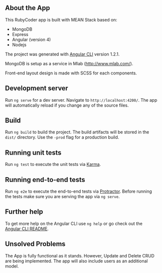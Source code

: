 ## About the App

This RubyCoder app is built with MEAN Stack based on:

- MongoDB
- Express
- Angular (version 4)
- Nodejs

The project was generated with [Angular CLI](https://github.com/angular/angular-cli) version 1.2.1.

MongoDB is setup as a service in Mlab (http://www.mlab.com/).

Front-end layout design is made with SCSS for each components.

## Development server

Run `ng serve` for a dev server. Navigate to `http://localhost:4200/`. The app will automatically reload if you change any of the source files.

## Build

Run `ng build` to build the project. The build artifacts will be stored in the `dist/` directory. Use the `-prod` flag for a production build.

## Running unit tests

Run `ng test` to execute the unit tests via [Karma](https://karma-runner.github.io).

## Running end-to-end tests

Run `ng e2e` to execute the end-to-end tests via [Protractor](http://www.protractortest.org/).
Before running the tests make sure you are serving the app via `ng serve`.

## Further help

To get more help on the Angular CLI use `ng help` or go check out the [Angular CLI README](https://github.com/angular/angular-cli/blob/master/README.md).

## Unsolved Problems

The App is fully functional as it stands. However, Update and Delete CRUD are being implemented. The app will also include users as an additional model.
